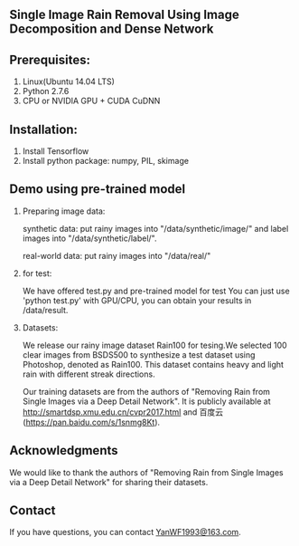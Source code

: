 
## Single Image Rain Removal Using Image Decomposition and Dense Network

	
## Prerequisites:
1. Linux(Ubuntu 14.04 LTS)
2. Python 2.7.6
3. CPU or NVIDIA GPU + CUDA CuDNN
 
## Installation:
1. Install Tensorflow 
2. Install python package: 
   numpy, PIL, skimage
   
## Demo using pre-trained model
1. Preparing image data: 
   
   synthetic data: put rainy images into "/data/synthetic/image/" and label images into "/data/synthetic/label/". 
   
   real-world data: put rainy images into "/data/real/"

2. for test:

    We have offered test.py and pre-trained model  for test
    You can just use 'python test.py' with GPU/CPU, you can obtain your results in /data/result.

3. Datasets:
   
   We release our rainy image dataset Rain100 for tesing.We selected 100 clear images from BSDS500 to synthesize a test dataset using Photoshop, denoted as Rain100. This dataset contains heavy and light rain with different streak directions.
   
   Our training datasets are from the authors of "Removing Rain from Single Images via a Deep Detail Network". 
   It is publicly available at http://smartdsp.xmu.edu.cn/cvpr2017.html   and   百度云 (https://pan.baidu.com/s/1snmg8Kt). 



## Acknowledgments
   We would like to thank the authors of "Removing Rain from Single Images via a Deep Detail Network" for sharing their datasets.
   
   
## Contact

   If you have questions, you can contact YanWF1993@163.com.

